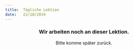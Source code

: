 ```yaml
---
title:  Tägliche Lektion
date:   22/10/2019
---
```


### <center>Wir arbeiten noch an dieser Lektion.</center>
<center>Bitte komme später zurück.</center>